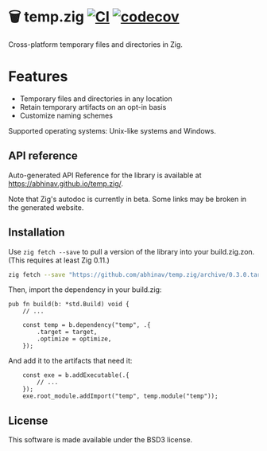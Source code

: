 # 🗑️ temp.zig [![CI](https://github.com/abhinav/temp.zig/actions/workflows/ci.yml/badge.svg)](https://github.com/abhinav/temp.zig/actions/workflows/ci.yml) [![codecov](https://codecov.io/github/abhinav/temp.zig/graph/badge.svg?token=9CB5MRYCH5)](https://codecov.io/github/abhinav/temp.zig)

Cross-platform temporary files and directories in Zig.

# Features

- Temporary files and directories in any location
- Retain temporary artifacts on an opt-in basis
- Customize naming schemes

Supported operating systems:
Unix-like systems and Windows.

## API reference

Auto-generated API Reference for the library is available at
<https://abhinav.github.io/temp.zig/>.

Note that Zig's autodoc is currently in beta.
Some links may be broken in the generated website.

## Installation

Use `zig fetch --save` to pull a version of the library
into your build.zig.zon.
(This requires at least Zig 0.11.)

```bash
zig fetch --save "https://github.com/abhinav/temp.zig/archive/0.3.0.tar.gz"
```

Then, import the dependency in your build.zig:

```zig
pub fn build(b: *std.Build) void {
    // ...

    const temp = b.dependency("temp", .{
        .target = target,
        .optimize = optimize,
    });
```

And add it to the artifacts that need it:

```zig
    const exe = b.addExecutable(.{
        // ...
    });
    exe.root_module.addImport("temp", temp.module("temp"));
```

## License

This software is made available under the BSD3 license.
